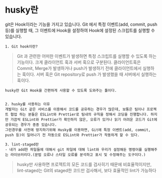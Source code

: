 # husky란

git은 Hook이라는 기능을 가지고 있습니다. Git 에서 특정 이벤트(add, commit, push 등)를
실행할 때, 그 이벤트에 Hook을 설정하여 Hook에 설정된 스크립트를 실행할 수 있습니다.

    1. Git hook이란?

> Git 과 관련한 어떠한 이벤트가 발생하면 특정 스크립트를 실행할 수 있도록 하는 기능이다.
> 크게 클라이언트 훅과 서버 훅으로 구분된다.
> 클라이언트훅은 Commit, Merge가 발생하거나 push가 발생하기 전에 클라이언트에서 실행하는 훅이다.
> 서버 훅은 Git repository로 push 가 발생했을 때 서버에서 실행하는 훅이다.

    husky란 Git Hook을 간편하게 사용할 수 있도록 도와주는 툴이다.


    2. husky를 사용하는 이유
    개발자는 Git 같은 서비스를 이용해서 코드를 공유하는 경우가 많은데, 보통은 팀이나 프로젝트 협업 하는 분들은 ESLint와 Prettier로 팀내의 규칙을 정해서 코딩을 진행합니다. 하지만 가끔씩 ESLint와 Prettier가 확인하지 않은, 오류가 있거나 읽기 어려운 코드가 Git에 공유되는 경우가 종종 있습니다.
    그런경우를 사전에 방지하기위해 Husky를 이용하면, Git에 특정 이벤트(add, commit, push 등)이 일어나기 전 자동으로 ESLint와 Prettier가 작동하게 할 수 있다.

    3. lint-staged란
    - 내가 add한 파일들에 대해서 git 파일에 대해 lint와 우리가 설정해둔 명령어를 실행해주는 라이브러리다.(문법 오류나 스타일 오류를 분석하고 표시 및 수정해주는 도구이다.)

> husky만 사용하면 프로젝트의 모든 코드를 검사히기 때문에 비효율적이지만,
> lint-staged는 Git의 staged한 코드만 검사해서, 보다 효율적인 lint가 가능하다
